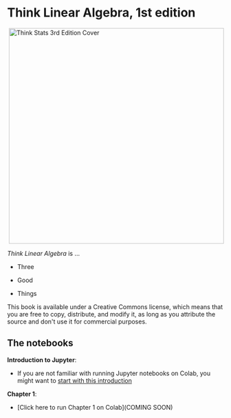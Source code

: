# Think Linear Algebra, 1st edition

<div style="float: right; margin: 0 0 1em 1em;">
  <a href="https://bookshop.org/a/98697/9781098190255">
    <img src="https://raw.githubusercontent.com/AllenDowney/ThinkStats/refs/heads/v3/think_stats_3e_cover_medium.jpg" alt="Think Stats 3rd Edition Cover" style="height:500px;">
  </a>
</div>

*Think Linear Algebra* is ...

* Three

* Good

* Things

This book is available under a Creative Commons license, which means that you are free to copy, distribute, and modify it, as long as you attribute the source and don't use it for commercial purposes.


## The notebooks

**Introduction to Jupyter**:

* If you are not familiar with running Jupyter notebooks on Colab, you might want to [start with this introduction](https://colab.research.google.com/github/AllenDowney/ThinkStats/blob/v3/nb/jupyter_intro.ipynb)

**Chapter 1**:

* [Click here to run Chapter 1 on Colab](COMING SOON)

